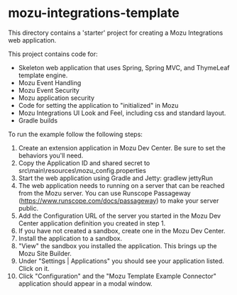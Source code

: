 mozu-integrations-template
==========================

This directory contains a 'starter' project for creating a Mozu Integrations web application.  

This project contains code for:
- Skeleton web application that uses Spring, Spring MVC, and ThymeLeaf template engine.
- Mozu Event Handling
- Mozu Event Security
- Mozu application security
- Code for setting the application to "initialized" in Mozu
- Mozu Integrations UI Look and Feel, including css and standard layout.
- Gradle builds

To run the example follow the following steps:
1. Create an extension application in Mozu Dev Center.  Be sure to set the behaviors you'll need.
2. Copy the Application ID and shared secret to src\main\resources\mozu_config.properties
3. Start the web application using Gradle and Jetty: gradlew jettyRun
4. The web application needs to running on a server that can be reached from the Mozu server.  You can use Runscope Passageway (https://www.runscope.com/docs/passageway) to make your server public.
5. Add the Configuration URL of the server you started in the Mozu Dev Center application definition you created in step 1.
6. If you have not created a sandbox, create one in the Mozu Dev Center.
7. Install the application to a sandbox.
8. "View" the sandbox you installed the application. This brings up the Mozu Site Builder.
9. Under "Settings | Applications" you should see your application listed.  Click on it.
10. Click "Configuration" and the "Mozu Template Example Connector" application should appear in a modal window.    

 
 
